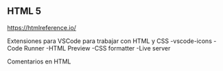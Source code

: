 
## HTML 5

https://htmlreference.io/


Extensiones para VSCode para trabajar con HTML y CSS
    -vscode-icons
    -Code Runner 
    -HTML Preview 
    -CSS formatter
    -Live server

Comentarios en HTML
<!-- Encabezados h1-h6 -->
<!-- parrafo  -->